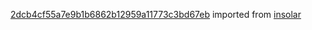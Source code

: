 [2dcb4cf55a7e9b1b6862b12959a11773c3bd67eb](https://github.com/insolar/insolar/commit/2dcb4cf55a7e9b1b6862b12959a11773c3bd67eb) imported from [insolar](https://github.com/insolar/insolar)
